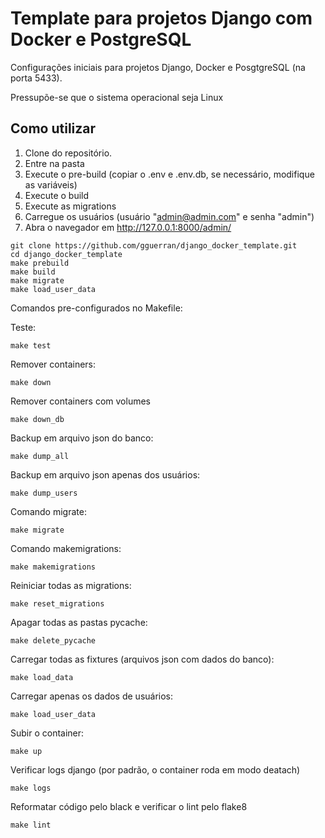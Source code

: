 # Template para projetos Django com Docker e PostgreSQL

Configurações iniciais para projetos Django, Docker e PosgtgreSQL (na porta 5433).

Pressupõe-se que o sistema operacional seja Linux

## Como utilizar

1. Clone do  repositório.
2. Entre na pasta
3. Execute o pre-build (copiar o .env e .env.db, se necessário, modifique as variáveis)
4. Execute o build
5. Execute as migrations
6. Carregue os usuários (usuário "admin@admin.com" e senha "admin")
7. Abra o navegador em http://127.0.0.1:8000/admin/

```console
git clone https://github.com/gguerran/django_docker_template.git
cd django_docker_template
make prebuild
make build
make migrate
make load_user_data
```

Comandos pre-configurados no Makefile:

Teste: 

`make test`

Remover containers:

`make down`

Remover containers com volumes

`make down_db`

Backup em arquivo json do banco:

`make dump_all`

Backup em arquivo json apenas dos usuários:

`make dump_users`

Comando migrate:

`make migrate`

Comando makemigrations:

`make makemigrations`

Reiniciar todas as migrations:

`make reset_migrations`

Apagar todas as pastas pycache:

`make delete_pycache`

Carregar todas as fixtures (arquivos json com dados do banco):

`make load_data`

Carregar apenas os dados de usuários:

`make load_user_data`

Subir o container:

`make up`

Verificar logs django (por padrão, o container roda em modo deatach)

`make logs`

Reformatar código pelo black e verificar o lint pelo flake8

`make lint`
